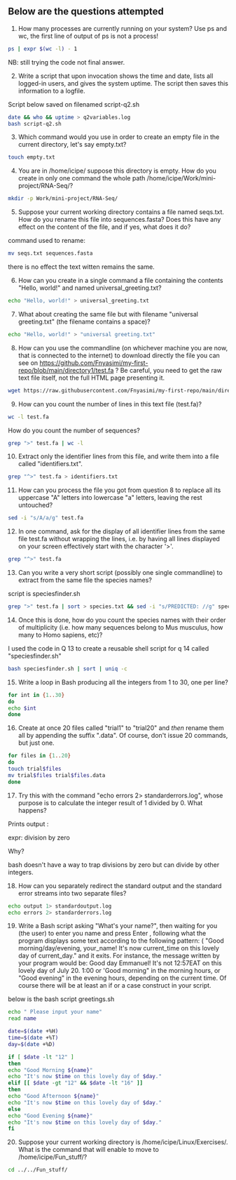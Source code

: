 ## Below are the questions attempted

1. How many processes are currently running on your system? Use ps and wc, the first line of output of ps is not a process!

```bash
ps | expr $(wc -l) - 1 
```
NB: still trying the code not final answer.

2. Write a script that upon invocation shows the time and date, lists all logged-in users, and gives the system uptime. The script then saves this information to a logfile.

Script below saved on filenamed script-q2.sh

```bash
date && who && uptime > q2variables.log
bash script-q2.sh
```

3. Which command would you use in order to create an empty file in the current directory, let's say empty.txt?

```bash
touch empty.txt
```

4. You are in /home/icipe/  suppose this directory is empty. How do you create in only one command the whole path /home/icipe/Work/mini-project/RNA-Seq/?

```bash
mkdir -p Work/mini-project/RNA-Seq/

```

5. Suppose your current working directory contains a file named seqs.txt. How do you rename this file into sequences.fasta? Does this have any effect on the content of the file, and if yes, what does it do?

command used to rename:
```bash
mv seqs.txt sequences.fasta

```
there is no effect the text witten remains the same.

6. How can you create in a single command a file containing the contents "Hello, world!" and named universal_greeting.txt?

```bash
echo "Hello, world!" > universal_greeting.txt

```

7. What about creating the same file but with filename "universal greeting.txt" (the filename contains a space)?

```bash
echo "Hello, world!" > "universal greeting.txt"

```

8. How can you use the commandline (on whichever machine you are now, that is connected to the internet) to download directly the file you can see on https://github.com/Fnyasimi/my-first-repo/blob/main/directory1/test.fa ? Be careful, you need to get the raw text file itself, not the full HTML page presenting it.

```bash
wget https://raw.githubusercontent.com/Fnyasimi/my-first-repo/main/directory1/test.fa

```

9. How can you count the number of lines in this text file (test.fa)? 
```bash
wc -l test.fa 
```

How do you count the number of sequences?

```bash
grep ">" test.fa | wc -l
```

10. Extract only the identifier lines from this file, and write them into a file called "identifiers.txt".

```bash
grep "^>" test.fa > identifiers.txt

```

11. How can you process the file you got from question 8 to replace all its uppercase "A" letters into lowercase "a" letters, leaving the rest untouched?

```bash
sed -i "s/A/a/g" test.fa
```

12. In one command, ask for the display of all identifier lines from the same file test.fa without wrapping the lines, i.e. by having all lines displayed on your screen effectively start with the character '>'.

```bash
grep "^>" test.fa
```

13. Can you write a very short script (possibly one single commandline) to extract from the same file the species names?

script is speciesfinder.sh

```bash
grep ">" test.fa | sort > species.txt && sed -i "s/PREDICTED: //g" species.txt && cut -d " " -f 2,3 species.txt
```

14. Once this is done, how do you count the species names with their order of multiplicity (i.e. how many sequences belong to Mus musculus, how many to Homo sapiens, etc)?

I used the code in Q 13 to create a reusable shell script for q 14 called "speciesfinder.sh"

```bash
bash speciesfinder.sh | sort | uniq -c
```

15. Write a loop in Bash producing all the integers from 1 to 30, one per line?

```bash
for int in {1..30}
do
echo $int
done
```

16.  Create at once 20 files called "trial1" to "trial20" and *then* rename them all by appending the suffix ".data". Of course, don't issue 20 commands, but just one.

```bash
for files in {1..20}
do
touch trial$files
mv trial$files trial$files.data
done
```

17.  Try this with the command "echo errors 2> standarderrors.log", whose purpose is to calculate the integer result of 1 divided by 0. What happens? 

Prints output : 

expr: division by zero

Why?

bash doesn't have a way to trap divisions by zero but can divide by other integers.

18. How can you separately redirect the standard output and the standard error streams into two separate files?

```bash
echo output 1> standardoutput.log
echo errors 2> standarderrors.log
```

19. Write a Bash script asking "What's your name?", then waiting for you (the user) to enter you name and press Enter , following what the program displays some text according to the following pattern:
(
"Good morning/day/evening, your_name!
It's now current_time on this lovely day of current_day." and it exits.
For instance, the message written by your program would be:
Good day Emmanuel! It's not 12:57EAT on this lovely day of July 20. 1:00
or 'Good morning" in the morning hours, or "Good evening" in the evening hours, depending on the current time.
Of course there will be at least an if or a case construct in your script.

below is the bash script greetings.sh

```bash
echo " Please input your name"
read name

date=$(date +%H)
time=$(date +%T)
day=$(date +%D)

if [ $date -lt "12" ]
then
echo "Good Morning ${name}"
echo "It's now $time on this lovely day of $day."
elif [[ $date -gt "12" && $date -lt "16" ]]
then
echo "Good Afternoon ${name}"
echo "It's now $time on this lovely day of $day."
else
echo "Good Evening ${name}"
echo "It's now $time on this lovely day of $day."
fi

```


20. Suppose your current working directory is /home/icipe/Linux/Exercises/. What is the command that will enable to move to /home/icipe/Fun_stuff/?

```bash
cd ../../Fun_stuff/
```
